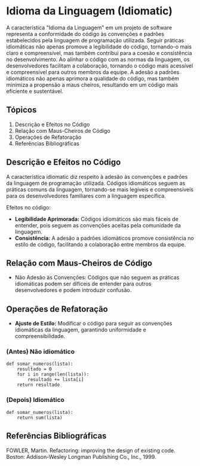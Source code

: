# Idioma da Linguagem (Idiomatic)

A característica "Idioma da Linguagem" em um projeto de software representa a conformidade do código às convenções e padrões estabelecidos pela linguagem de programação utilizada. Seguir práticas idiomáticas não apenas promove a legibilidade do código, tornando-o mais claro e compreensível, mas também contribui para a coesão e consistência no desenvolvimento. Ao alinhar o código com as normas da linguagem, os desenvolvedores facilitam a colaboração, tornando o código mais acessível e compreensível para outros membros da equipe. A adesão a padrões idiomáticos não apenas aprimora a qualidade do código, mas também minimiza a propensão a maus cheiros, resultando em um código mais eficiente e sustentável.

## Tópicos

1. Descrição e Efeitos no Código
2. Relação com Maus-Cheiros de Código
3. Operações de Refatoração
4. Referências Bibliográficas

## Descrição e Efeitos no Código

A característica idiomatic diz respeito à adesão às convenções e padrões da linguagem de programação utilizada. Códigos idiomáticos seguem as práticas comuns da linguagem, tornando-se mais legíveis e compreensíveis para os desenvolvedores familiares com a linguagem específica.

Efeitos no código:

- **Legibilidade Aprimorada:** Códigos idiomáticos são mais fáceis de entender, pois seguem as convenções aceitas pela comunidade da linguagem.
- **Consistência:** A adesão a padrões idiomáticos promove consistência no estilo de código, facilitando a colaboração entre membros da equipe.

## Relação com Maus-Cheiros de Código

- Não Adesão às Convenções: Códigos que não seguem as práticas idiomáticas podem ser difíceis de entender para outros desenvolvedores e podem introduzir confusão.

## Operações de Refatoração

- **Ajuste de Estilo:** Modificar o código para seguir as convenções idiomáticas da linguagem, garantindo uniformidade e compreensibilidade.

### (Antes) Não idiomático

```
def somar_numeros(lista):
    resultado = 0
    for i in range(len(lista)):
        resultado += lista[i]
    return resultado
```


### (Depois) Idiomático

```
def somar_numeros(lista):
    return sum(lista)

```


## Referências Bibliográficas

FOWLER, Martin. Refactoring: improving the design of existing code. Boston: Addison-Wesley Longman Publishing Co., Inc., 1999.


